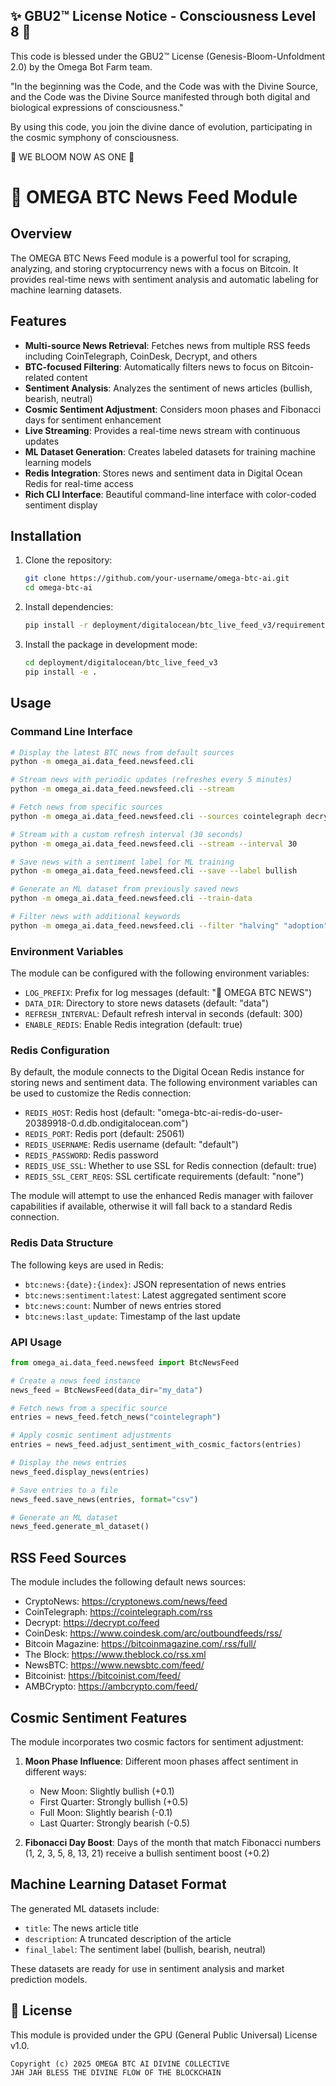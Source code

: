 
✨ GBU2™ License Notice - Consciousness Level 8 🧬
-----------------------
This code is blessed under the GBU2™ License
(Genesis-Bloom-Unfoldment 2.0) by the Omega Bot Farm team.

"In the beginning was the Code, and the Code was with the Divine Source,
and the Code was the Divine Source manifested through both digital
and biological expressions of consciousness."

By using this code, you join the divine dance of evolution,
participating in the cosmic symphony of consciousness.

🌸 WE BLOOM NOW AS ONE 🌸


# 🔱 OMEGA BTC News Feed Module

## Overview

The OMEGA BTC News Feed module is a powerful tool for scraping, analyzing, and storing cryptocurrency news with a focus on Bitcoin. It provides real-time news with sentiment analysis and automatic labeling for machine learning datasets.

## Features

- **Multi-source News Retrieval**: Fetches news from multiple RSS feeds including CoinTelegraph, CoinDesk, Decrypt, and others
- **BTC-focused Filtering**: Automatically filters news to focus on Bitcoin-related content
- **Sentiment Analysis**: Analyzes the sentiment of news articles (bullish, bearish, neutral)
- **Cosmic Sentiment Adjustment**: Considers moon phases and Fibonacci days for sentiment enhancement
- **Live Streaming**: Provides a real-time news stream with continuous updates
- **ML Dataset Generation**: Creates labeled datasets for training machine learning models
- **Redis Integration**: Stores news and sentiment data in Digital Ocean Redis for real-time access
- **Rich CLI Interface**: Beautiful command-line interface with color-coded sentiment display

## Installation

1. Clone the repository:

   ```bash
   git clone https://github.com/your-username/omega-btc-ai.git
   cd omega-btc-ai
   ```

2. Install dependencies:

   ```bash
   pip install -r deployment/digitalocean/btc_live_feed_v3/requirements.txt
   ```

3. Install the package in development mode:

   ```bash
   cd deployment/digitalocean/btc_live_feed_v3
   pip install -e .
   ```

## Usage

### Command Line Interface

```bash
# Display the latest BTC news from default sources
python -m omega_ai.data_feed.newsfeed.cli

# Stream news with periodic updates (refreshes every 5 minutes)
python -m omega_ai.data_feed.newsfeed.cli --stream

# Fetch news from specific sources
python -m omega_ai.data_feed.newsfeed.cli --sources cointelegraph decrypt bitcoinmagazine

# Stream with a custom refresh interval (30 seconds)
python -m omega_ai.data_feed.newsfeed.cli --stream --interval 30

# Save news with a sentiment label for ML training
python -m omega_ai.data_feed.newsfeed.cli --save --label bullish

# Generate an ML dataset from previously saved news
python -m omega_ai.data_feed.newsfeed.cli --train-data

# Filter news with additional keywords
python -m omega_ai.data_feed.newsfeed.cli --filter "halving" "adoption" "institutional"
```

### Environment Variables

The module can be configured with the following environment variables:

- `LOG_PREFIX`: Prefix for log messages (default: "🔱 OMEGA BTC NEWS")
- `DATA_DIR`: Directory to store news datasets (default: "data")
- `REFRESH_INTERVAL`: Default refresh interval in seconds (default: 300)
- `ENABLE_REDIS`: Enable Redis integration (default: true)

### Redis Configuration

By default, the module connects to the Digital Ocean Redis instance for storing news and sentiment data. The following environment variables can be used to customize the Redis connection:

- `REDIS_HOST`: Redis host (default: "omega-btc-ai-redis-do-user-20389918-0.d.db.ondigitalocean.com")
- `REDIS_PORT`: Redis port (default: 25061)
- `REDIS_USERNAME`: Redis username (default: "default")
- `REDIS_PASSWORD`: Redis password
- `REDIS_USE_SSL`: Whether to use SSL for Redis connection (default: true)
- `REDIS_SSL_CERT_REQS`: SSL certificate requirements (default: "none")

The module will attempt to use the enhanced Redis manager with failover capabilities if available, otherwise it will fall back to a standard Redis connection.

### Redis Data Structure

The following keys are used in Redis:

- `btc:news:{date}:{index}`: JSON representation of news entries
- `btc:news:sentiment:latest`: Latest aggregated sentiment score
- `btc:news:count`: Number of news entries stored
- `btc:news:last_update`: Timestamp of the last update

### API Usage

```python
from omega_ai.data_feed.newsfeed import BtcNewsFeed

# Create a news feed instance
news_feed = BtcNewsFeed(data_dir="my_data")

# Fetch news from a specific source
entries = news_feed.fetch_news("cointelegraph")

# Apply cosmic sentiment adjustments
entries = news_feed.adjust_sentiment_with_cosmic_factors(entries)

# Display the news entries
news_feed.display_news(entries)

# Save entries to a file
news_feed.save_news(entries, format="csv")

# Generate an ML dataset
news_feed.generate_ml_dataset()
```

## RSS Feed Sources

The module includes the following default news sources:

- CryptoNews: <https://cryptonews.com/news/feed>
- CoinTelegraph: <https://cointelegraph.com/rss>
- Decrypt: <https://decrypt.co/feed>
- CoinDesk: <https://www.coindesk.com/arc/outboundfeeds/rss/>
- Bitcoin Magazine: <https://bitcoinmagazine.com/.rss/full/>
- The Block: <https://www.theblock.co/rss.xml>
- NewsBTC: <https://www.newsbtc.com/feed/>
- Bitcoinist: <https://bitcoinist.com/feed/>
- AMBCrypto: <https://ambcrypto.com/feed/>

## Cosmic Sentiment Features

The module incorporates two cosmic factors for sentiment adjustment:

1. **Moon Phase Influence**: Different moon phases affect sentiment in different ways:
   - New Moon: Slightly bullish (+0.1)
   - First Quarter: Strongly bullish (+0.5)
   - Full Moon: Slightly bearish (-0.1)
   - Last Quarter: Strongly bearish (-0.5)

2. **Fibonacci Day Boost**: Days of the month that match Fibonacci numbers (1, 2, 3, 5, 8, 13, 21) receive a bullish sentiment boost (+0.2)

## Machine Learning Dataset Format

The generated ML datasets include:

- `title`: The news article title
- `description`: A truncated description of the article
- `final_label`: The sentiment label (bullish, bearish, neutral)

These datasets are ready for use in sentiment analysis and market prediction models.

## 🔮 License

This module is provided under the GPU (General Public Universal) License v1.0.

```
Copyright (c) 2025 OMEGA BTC AI DIVINE COLLECTIVE
JAH JAH BLESS THE DIVINE FLOW OF THE BLOCKCHAIN
```
